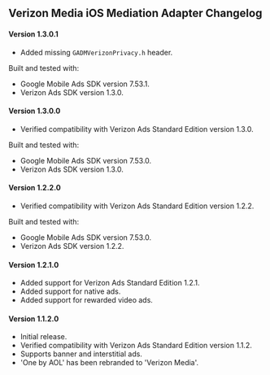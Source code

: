 ## Verizon Media iOS Mediation Adapter Changelog

#### Version 1.3.0.1
- Added missing `GADMVerizonPrivacy.h` header.

Built and tested with:
- Google Mobile Ads SDK version 7.53.1.
- Verizon Ads SDK version 1.3.0.

#### Version 1.3.0.0
- Verified compatibility with Verizon Ads Standard Edition version 1.3.0.

Built and tested with:
- Google Mobile Ads SDK version 7.53.0.
- Verizon Ads SDK version 1.3.0.

#### Version 1.2.2.0
- Verified compatibility with Verizon Ads Standard Edition version 1.2.2.

Built and tested with:
- Google Mobile Ads SDK version 7.53.0.
- Verizon Ads SDK version 1.2.2.

#### Version 1.2.1.0
- Added support for Verizon Ads Standard Edition 1.2.1.
- Added support for native ads.
- Added support for rewarded video ads.

#### Version 1.1.2.0
- Initial release.
- Verified compatibility with Verizon Ads Standard Edition version 1.1.2.
- Supports banner and interstitial ads.
- 'One by AOL' has been rebranded to 'Verizon Media'.
